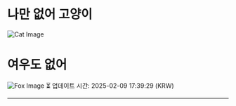 
# 나만 없어 고양이

![Cat Image](https://cdn2.thecatapi.com/images/MTc0MDQ0NQ.gif)

# 여우도 없어
![Fox Image](https://randomfox.ca/images/118.jpg)
⏳ 업데이트 시간: 2025-02-09 17:39:29 (KRW)

---
